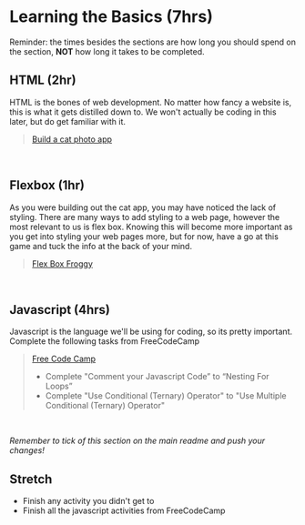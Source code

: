 # Learning the Basics (7hrs)

Reminder: the times besides the sections are how long you should spend on the section, **NOT** how long it takes to be completed.

## HTML (2hr)

HTML is the bones of web development. No matter how fancy a website is, this is what it gets distilled down to. We won't actually be coding in this later, but do get familiar with it.

> [Build a cat photo app](https://www.freecodecamp.org/learn/2022/responsive-web-design/#learn-html-by-building-a-cat-photo-app)

<br/>

## Flexbox (1hr)

As you were building out the cat app, you may have noticed the lack of styling. There are many ways to add styling to a web page, however the most relevant to us is flex box. Knowing this will become more important as you get into styling your web pages more, but for now, have a go at this game and tuck the info at the back of your mind.

> [Flex Box Froggy](https://flexboxfroggy.com/)

<br/>

## Javascript (4hrs)

Javascript is the language we'll be using for coding, so its pretty important. Complete the following tasks from FreeCodeCamp

> [Free Code Camp](https://www.freecodecamp.org/learn/javascript-algorithms-and-data-structures/#basic-javascript)
>
> - Complete "Comment your Javascript Code” to “Nesting For Loops”
> - Complete "Use Conditional (Ternary) Operator" to "Use Multiple Conditional (Ternary) Operator"

<br/>

_Remember to tick of this section on the main readme and push your changes!_

## Stretch

- Finish any activity you didn't get to
- Finish all the javascript activities from FreeCodeCamp
